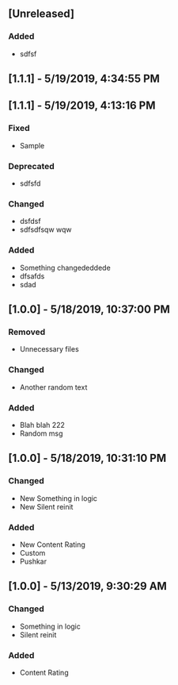 ## [Unreleased]
### Added
* sdfsf
## [1.1.1] - 5/19/2019, 4:34:55 PM
## [1.1.1] - 5/19/2019, 4:13:16 PM
### Fixed
* Sample
### Deprecated
* sdfsfd
### Changed
* dsfdsf
* sdfsdfsqw	wqw
### Added
* Something changededdede
* dfsafds
* sdad
## [1.0.0] - 5/18/2019, 10:37:00 PM
### Removed
* Unnecessary files
### Changed
* Another random text
### Added
* Blah blah 222
* Random msg
## [1.0.0] - 5/18/2019, 10:31:10 PM
### Changed
* New Something in logic
* New Silent reinit
### Added
* New Content Rating
* Custom
* Pushkar
## [1.0.0] - 5/13/2019, 9:30:29 AM
### Changed
* Something in logic
* Silent reinit
### Added
* Content Rating